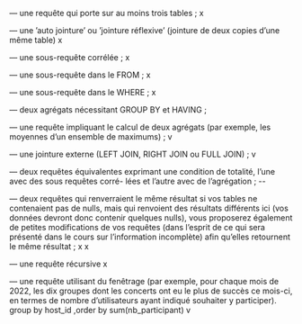 — une requête qui porte sur au moins trois tables ; x

— une ’auto jointure’ ou ’jointure réflexive’ (jointure de deux copies d’une même table) x

— une sous-requête corrélée ; x

— une sous-requête dans le FROM ; x 

— une sous-requête dans le WHERE ; x

— deux agrégats nécessitant GROUP BY et HAVING ; 

— une requête impliquant le calcul de deux agrégats (par exemple, les moyennes d’un ensemble de
maximums) ; v

— une jointure externe (LEFT JOIN, RIGHT JOIN ou FULL JOIN) ; v

— deux requêtes équivalentes exprimant une condition de totalité, l’une avec des sous requêtes corré-
lées et l’autre avec de l’agrégation ; --

— deux requêtes qui renverraient le même résultat si vos tables ne contenaient pas de nulls, mais
qui renvoient des résultats différents ici (vos données devront donc contenir quelques nulls), vous
proposerez également de petites modifications de vos requêtes (dans l’esprit de ce qui sera présenté
dans le cours sur l’information incomplète) afin qu’elles retournent le même résultat ; x x

— une requête récursive x

— une requête utilisant du fenêtrage (par exemple, pour chaque mois de 2022, les dix groupes dont
les concerts ont eu le plus de succès ce mois-ci, en termes de nombre d’utilisateurs ayant indiqué
souhaiter y participer).
group by host_id ,order by sum(nb_participant) v

